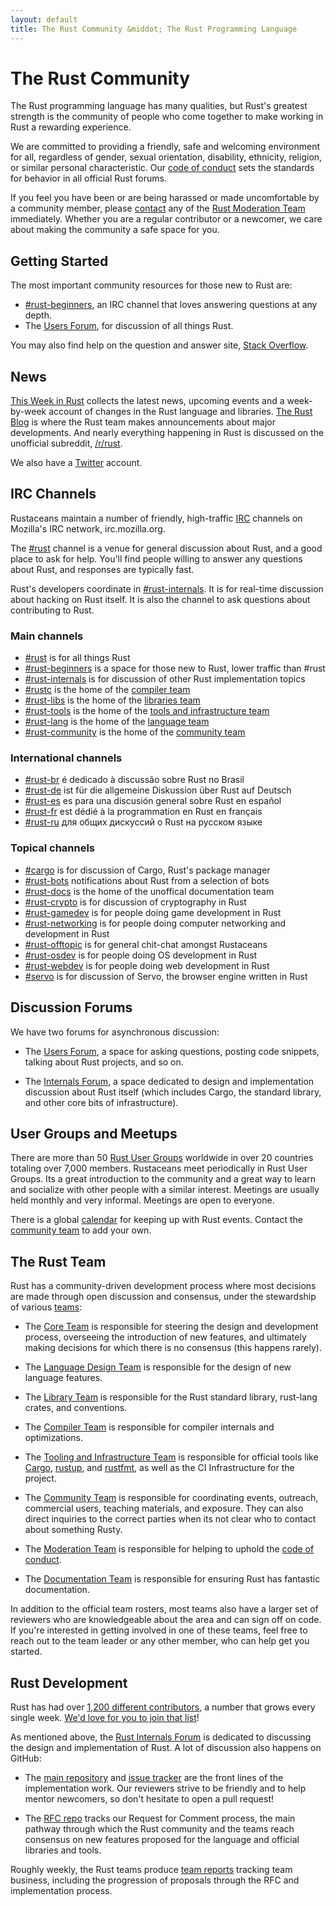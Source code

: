 ```yaml
---
layout: default
title: The Rust Community &middot; The Rust Programming Language
---
```


# The Rust Community

The Rust programming language has many qualities, but Rust's greatest
strength is the community of people who come together to make working
in Rust a rewarding experience.

We are committed to providing a friendly, safe and welcoming
environment for all, regardless of gender, sexual orientation,
disability, ethnicity, religion, or similar personal
characteristic. Our [code of conduct][coc] sets the standards for
behavior in all official Rust forums.

If you feel you have been or are
being harassed or made uncomfortable by a community member, please
[contact][mod_team_email] any of the [Rust Moderation Team][mod_team]
immediately. Whether you are a regular contributor or a newcomer, we
care about making the community a safe space for you.

[coc]: https://www.rust-lang.org/conduct.html
[mod_team]: https://www.rust-lang.org/team.html#Moderation
[mod_team_email]: mailto:rust-mods@rust-lang.org

## Getting Started

The most important community resources for those new to Rust are:

- [#rust-beginners][beginners_irc], an IRC channel that
  loves answering questions at any depth.
- The [Users Forum][users_forum], for discussion of all
  things Rust.

You may also find help on the question and answer site, [Stack Overflow][stack_overflow].

[stack_overflow]: https://stackoverflow.com/questions/tagged/rust

## News

[This Week in Rust][twir] collects the latest news, upcoming events
and a week-by-week account of changes in the Rust language and
libraries. [The Rust Blog][rust_blog] is where the Rust team makes
announcements about major developments. And nearly everything happening in
Rust is discussed on the unofficial subreddit, [/r/rust][reddit].

We also have a [Twitter][twitter] account.

[twir]: https://this-week-in-rust.org/
[rust_blog]: http://blog.rust-lang.org/
[reddit]: https://www.reddit.com/r/rust
[reddit_coc]: https://www.reddit.com/r/rust/comments/2rvrzx/our_code_of_conduct_please_read/
[twitter]: https://twitter.com/rustlang

## IRC Channels

Rustaceans maintain a number of friendly, high-traffic [IRC] channels on Mozilla's IRC network, irc.mozilla.org.

The [#rust][rust_irc] channel is a venue for general
discussion about Rust, and a good place to ask for help. You'll find
people willing to answer any questions about Rust, and
responses are typically fast.

Rust's developers coordinate in [#rust-internals][internals_irc]. It is for real-time discussion about hacking on Rust itself. It is also the channel to ask questions about contributing to Rust.

### Main channels

- [#rust][rust_irc] is for all things Rust
- [#rust-beginners][beginners_irc] is a space for those new to Rust, lower traffic than #rust
- [#rust-internals][internals_irc] is for discussion of other Rust implementation topics
- [#rustc][rustc_irc] is the home of the [compiler team][compiler_team]
- [#rust-libs][libs_irc] is the home of the [libraries team][library_team]
- [#rust-tools][tools_irc] is the home of the [tools and infrastructure team][tool_team]
- [#rust-lang][lang_irc] is the home of the [language team][language_team]
- [#rust-community][community_irc] is the home of the [community team][community_team]

### International channels

- [#rust-br][br_irc] é dedicado à discussão sobre Rust no Brasil
- [#rust-de][de_irc] ist für die allgemeine Diskussion über Rust auf Deutsch
- [#rust-es][es_irc] es para una discusión general sobre Rust en español
- [#rust-fr][fr_irc] est dédié à la programmation en Rust en français
- [#rust-ru][ru_irc] для общих дискуссий о Rust на русском языке

### Topical channels

- [#cargo][cargo_irc] is for discussion of Cargo, Rust's package manager
- [#rust-bots][bots_irc] notifications about Rust from a selection of bots
- [#rust-docs][docs_irc] is the home of the unoffical documentation team
- [#rust-crypto][crypto_irc] is for discussion of cryptography in Rust
- [#rust-gamedev][gamedev_irc] is for people doing game development in Rust
- [#rust-networking][networking_irc] is for people doing computer networking and development in Rust
- [#rust-offtopic][offtopic_irc] is for general chit-chat amongst Rustaceans
- [#rust-osdev][osdev_irc] is for people doing OS development in Rust
- [#rust-webdev][webdev_irc] is for people doing web development in Rust
- [#servo][servo_irc] is for discussion of Servo, the browser engine written in Rust

[IRC]: https://en.wikipedia.org/wiki/Internet_Relay_Chat
[beginners_irc]: https://client00.chat.mibbit.com/?server=irc.mozilla.org&channel=%23rust-beginners
[bots_irc]: https://client00.chat.mibbit.com/?server=irc.mozilla.org&channel=%23rust-bots
[br_irc]: https://client00.chat.mibbit.com/?server=irc.mozilla.org&channel=%23rust-br
[cargo_irc]: https://client00.chat.mibbit.com/?server=irc.mozilla.org&channel=%23cargo
[community_irc]: https://client00.chat.mibbit.com/?server=irc.mozilla.org&channel=%23rust-community
[crypto_irc]: https://client00.chat.mibbit.com/?server=irc.mozilla.org&channel=%23rust-crypto
[de_irc]: https://client00.chat.mibbit.com/?server=irc.mozilla.org&channel=%23rust-de
[es_irc]: https://client00.chat.mibbit.com/?server=irc.mozilla.org&channel=%23rust-es
[fr_irc]: https://client00.chat.mibbit.com/?server=irc.mozilla.org&channel=%23rust-fr
[gamedev_irc]: https://client00.chat.mibbit.com/?server=irc.mozilla.org&channel=%23rust-gamedev
[internals_irc]: https://client00.chat.mibbit.com/?server=irc.mozilla.org&channel=%23rust-internals
[lang_irc]: https://client00.chat.mibbit.com/?server=irc.mozilla.org&channel=%23rust-lang
[libs_irc]: https://client00.chat.mibbit.com/?server=irc.mozilla.org&channel=%23rust-libs
[networking_irc]: https://client00.chat.mibbit.com/?server=irc.mozilla.org&channel=%23rust-networking
[offtopic_irc]: https://client00.chat.mibbit.com/?server=irc.mozilla.org&channel=%23rust-offtopic
[osdev_irc]: https://client00.chat.mibbit.com/?server=irc.mozilla.org&channel=%23rust-osdev
[ru_irc]: https://client00.chat.mibbit.com/?server=irc.mozilla.org&channel=%23rust-ru
[rust_irc]: https://client00.chat.mibbit.com/?server=irc.mozilla.org&channel=%23rust
[rustc_irc]: https://client00.chat.mibbit.com/?server=irc.mozilla.org&channel=%23rustc
[servo_irc]: https://client00.chat.mibbit.com/?server=irc.mozilla.org&channel=%23servo
[tools_irc]: https://client00.chat.mibbit.com/?server=irc.mozilla.org&channel=%23rust-tools
[webdev_irc]: https://client00.chat.mibbit.com/?server=irc.mozilla.org&channel=%23rust-webdev
[docs_irc]: https://client00.chat.mibbit.com/?server=irc.mozilla.org&channel=%23rust-docs

## Discussion Forums

We have two forums for asynchronous discussion:

- The [Users Forum][users_forum], a space for asking questions, posting code
  snippets, talking about Rust projects, and so on.

- The [Internals Forum][internals_forum], a space dedicated to design and
  implementation discussion about Rust itself (which includes Cargo, the
  standard library, and other core bits of infrastructure).

[users_forum]: https://users.rust-lang.org/
[internals_forum]: https://internals.rust-lang.org/

## User Groups and Meetups

There are more than 50 [Rust User Groups][user_group] worldwide in over 20
countries totaling over 7,000 members. Rustaceans meet periodically in Rust User
Groups. Its a great introduction to the community and a great way to learn and
socialize with other people with a similar interest. Meetings are
usually held monthly and very informal. Meetings are open to everyone.

There is a global [calendar][calendar] for keeping up with Rust events.
Contact the [community team][community_team] to add your own.

[user_group]: ./user-groups.html
[calendar]: https://www.google.com/calendar/embed?src=apd9vmbc22egenmtu5l6c5jbfc@group.calendar.google.com

## The Rust Team

Rust has a community-driven development process where most decisions are made
through open discussion and consensus, under the stewardship of various
[teams][teams]:

* The [Core Team][core_team] is responsible for steering the design and
development process, overseeing the introduction of new features, and ultimately
making decisions for which there is no consensus (this happens rarely).

* The [Language Design Team][language_team] is responsible for the
  design of new language features.

* The [Library Team][library_team] is responsible for the Rust standard
library, rust-lang crates, and conventions.

* The [Compiler Team][compiler_team] is responsible for compiler internals and
optimizations.

* The [Tooling and Infrastructure Team][tool_team] is responsible for official
tools like [Cargo], [rustup], and [rustfmt], as well as the CI Infrastructure for the
project.

[Cargo]: https://crates.io
[rustup]: https://www.rustup.rs
[rustfmt]: https://github.com/rust-lang-nursery/rustfmt

* The [Community Team][community_team] is responsible for coordinating events,
outreach, commercial users, teaching materials, and exposure. They can also
direct inquiries to the correct parties when its not clear who to contact
about something Rusty.

* The [Moderation Team][mod_team] is responsible for helping to uphold the
[code of conduct][coc].

* The [Documentation Team][doc_team] is responsible for ensuring Rust has
  fantastic documentation.

In addition to the official team rosters, most teams also have a larger set
of reviewers who are knowledgeable about the area and can sign off on
code. If you're interested in getting involved in one of these teams,
feel free to reach out to the team leader or any other member, who can
help get you started.

[teams]: https://www.rust-lang.org/team.html
[core_team]: https://www.rust-lang.org/team.html#Core
[language_team]: https://www.rust-lang.org/team.html#Language-design
[library_team]: https://www.rust-lang.org/team.html#Library
[compiler_team]: https://www.rust-lang.org/team.html#Compiler
[tool_team]: https://www.rust-lang.org/team.html#Tooling-and-infrastructure
[community_team]: https://www.rust-lang.org/team.html#Community
[mod_team]: https://www.rust-lang.org/team.html#Moderation
[doc_team]: https://www.rust-lang.org/en-US/team.html#Documentation-team

## Rust Development

Rust has had over [1,200 different contributors][authors], a number that grows
every single week. [We'd love for you to join that list][contribute]!

As mentioned above, the [Rust Internals Forum][internals_forum] is dedicated to
discussing the design and implementation of Rust. A lot of discussion also
happens on GitHub:

- The [main repository][github] and [issue tracker][issue_tracking] are the
  front lines of the implementation work. Our reviewers strive to be friendly
  and to help mentor newcomers, so don't hesitate to open a pull request!

- The [RFC repo][rfcs] tracks our Request for Comment process, the main pathway
  through which the Rust community and the teams reach consensus on new
  features proposed for the language and official libraries and tools.

Roughly weekly, the Rust teams produce [team reports][team_reports] tracking
team business, including the progression of proposals through the RFC and
implementation process.

[authors]: https://github.com/rust-lang/rust/blob/88397e092e01b6043b6f65772710dfe0e59056c5/AUTHORS.txt
[contribute]: contribute.html
[github]: https://github.com/rust-lang/rust
[rfcs]: https://github.com/rust-lang/rfcs
[team_reports]: https://github.com/rust-lang/subteams
[issue_tracking]: https://github.com/rust-lang/rust/issues
